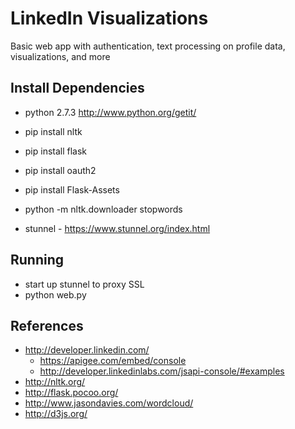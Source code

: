 LinkedIn Visualizations
=======================
Basic web app with authentication, text processing on profile data, visualizations, and more

Install Dependencies
--------------------
* python 2.7.3 http://www.python.org/getit/
* pip install nltk
* pip install flask
* pip install oauth2
* pip install Flask-Assets
* python -m nltk.downloader stopwords

* stunnel - https://www.stunnel.org/index.html


Running
-------
* start up stunnel to proxy SSL
* python web.py


References
----------
* http://developer.linkedin.com/
  * https://apigee.com/embed/console
  * http://developer.linkedinlabs.com/jsapi-console/#examples
* http://nltk.org/
* http://flask.pocoo.org/
* http://www.jasondavies.com/wordcloud/
* http://d3js.org/
